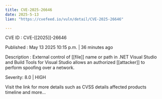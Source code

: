```yaml
---
title: CVE-2025-26646
date: 2025-5-13
lien: "https://cvefeed.io/vuln/detail/CVE-2025-26646"

---
```


CVE ID : CVE-[[2025]]-26646

Published :  May 13
2025
10:15 p.m. | 36 minutes ago

Description : External control of [[file]] name or path in .NET
Visual Studio
and Build Tools for Visual Studio allows an authorized [[attacker]] to perform spoofing over a network.

Severity: 8.0 | HIGH

Visit the link for more details
such as CVSS details
affected products
timeline
and more...
